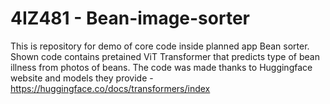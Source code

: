 # 4IZ481 - Bean-image-sorter

This is repository for demo of core code inside planned app Bean sorter.
Shown code contains pretained ViT Transformer that predicts type of bean illness from photos of beans.
The code was made thanks to Huggingface website and models they provide - https://huggingface.co/docs/transformers/index
